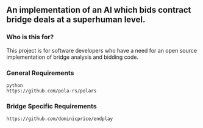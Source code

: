## An implementation of an AI which bids contract bridge deals at a superhuman level.

### Who is this for?
This project is for software developers who have a need for an open source implementation of bridge analysis and bidding code.

### General Requirements
    python
    https://github.com/pola-rs/polars

### Bridge Specific Requirements
    https://github.com/dominicprice/endplay
